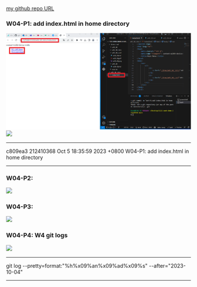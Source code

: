 [my github repo URL](https://github.com/github212410368/1121-sweb-demo-212410368.git)

### W04-P1: add index.html in home directory

![](w04-p1-1.png)
![](w04-p1-2.png)

---

c809ea3 212410368 Oct 5 18:35:59 2023 +0800 W04-P1: add index.html in home directory

---

### W04-P2:

![](w04-p2.png)

### W04-P3:

![](w04-p3.png)

### W04-P4: W4 git logs

![](w04-p4.png)

---

git log --pretty=format:"%h%x09%an%x09%ad%x09%s" --after="2023-10-04"

---

